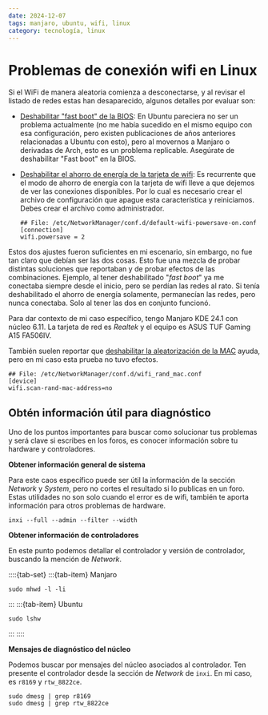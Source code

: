 ```yaml
---
date: 2024-12-07
tags: manjaro, ubuntu, wifi, linux
category: tecnología, linux
---
```


# Problemas de conexión wifi en Linux

Si el WiFi de manera aleatoria comienza a desconectarse, y al revisar el listado
de redes estas han desaparecido, algunos detalles por evaluar son:

- [Deshabilitar "fast boot" de la BIOS](https://bbs.archlinux.org/viewtopic.php?pid=2134101#p2134101):
  En Ubuntu pareciera no ser un problema actualmente (no me había sucedido en el
  mismo equipo con esa configuración, pero existen publicaciones de años
  anteriores relacionadas a Ubuntu con esto), pero al movernos a Manjaro o
  derivadas de Arch, esto es un problema replicable. Asegúrate de deshabilitar
  "Fast boot" en la BIOS.

- [Deshabilitar el ahorro de energía de la tarjeta de wifi](https://forum.manjaro.org/t/wifi-random-disconnects-after-update/142876/3):
  Es recurrente que el modo de ahorro de energía con la tarjeta de wifi lleve a
  que dejemos de ver las conexiones disponibles. Por lo cual es necesario crear
  el archivo de configuración que apague esta característica y reiniciamos.
  Debes crear el archivo como administrador.

  ```{code} text
  ## File: /etc/NetworkManager/conf.d/default-wifi-powersave-on.conf
  [connection]
  wifi.powersave = 2
  ```

Estos dos ajustes fueron suficientes en mi escenario, sin embargo, no fue tan
claro que debían ser las dos cosas. Esto fue una mezcla de probar distintas
soluciones que reportaban y de probar efectos de las combinaciones. Ejemplo, al
tener deshabilitado "*fast boot*" ya me conectaba siempre desde el inicio, pero
se perdían las redes al rato. Si tenía deshabilitado el ahorro de energía
solamente, permanecían las redes, pero nunca conectaba. Solo al tener las dos en
conjunto funcionó.

Para dar contexto de mi caso específico, tengo Manjaro KDE 24.1 con núcleo 6.11.
La tarjeta de red es *Realtek* y el equipo es ASUS TUF Gaming A15 FA506IV.

También suelen reportar que
[deshabilitar la aleatorización de la MAC](https://forum.manjaro.org/t/wifi-not-connecting-at-start-up/113193/3)
ayuda, pero en mi caso esta prueba no tuvo efectos.

```{code} text
## File: /etc/NetworkManager/conf.d/wifi_rand_mac.conf
[device]
wifi.scan-rand-mac-address=no
```

## Obtén información útil para diagnóstico

Uno de los puntos importantes para buscar como solucionar tus problemas y será
clave si escribes en los foros, es conocer información sobre tu hardware y
controladores.

**Obtener información general de sistema**

Para este caos específico puede ser útil la información de la sección *Network*
y *System*, pero no cortes el resultado si lo publicas en un foro. Estas
utilidades no son solo cuando el error es de wifi, también te aporta información
para otros problemas de hardware.

```{code} bash
inxi --full --admin --filter --width
```

**Obtener información de controladores**

En este punto podemos detallar el controlador y versión de controlador, buscando
la mención de *Network*.

::::\{tab-set} :::\{tab-item} Manjaro

```{code} bash
sudo mhwd -l -li
```

::: :::\{tab-item} Ubuntu

```{code} bash
sudo lshw
```

::: ::::

**Mensajes de diagnóstico del núcleo**

Podemos buscar por mensajes del núcleo asociados al controlador. Ten presente el
controlador desde la sección de *Network* de `inxi`. En mi caso, es `r8169` y
`rtw_8822ce`.

```{code} bash
sudo dmesg | grep r8169
sudo dmesg | grep rtw_8822ce
```
